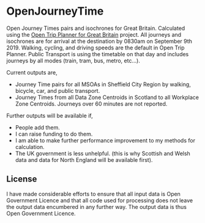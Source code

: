 # OpenJourneyTime
Open Journey Times pairs and isochrones for Great Britain. Calculated using the [Open Trip Planner for Great Britain](https://github.com/thomasforth/otp4gb) project. All journeys and isochrones are for arrival at the destination by 0830am on September 9th 2019. Walking, cycling, and driving speeds are the default in Open Trip Planner. Public Transport is using the timetable on that day and includes journeys by all modes (train, tram, bus, metro, etc...).

Current outputs are,
* Journey Time pairs for all MSOAs in Sheffield City Region by walking, bicycle, car, and public transport.
* Journey Times from all Data Zone Centroids in Scotland to all Workplace Zone Centroids. Journeys over 60 minutes are not reported. 

Further outputs will be available if,
* People add them.
* I can raise funding to do them.
* I am able to make further performance improvement to my methods for calculation.
* The UK government is less unhelpful. (this is why Scottish and Welsh data and data for North England will be available first).

## License
I have made considerable efforts to ensure that all input data is Open Government Licence and that all code used for processing does not leave the output data encumbered in any further way. The output data is thus Open Government Licence.
